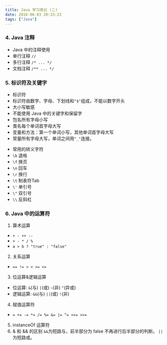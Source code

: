 ```yaml
---
title: Java 学习简记 (二)
date: 2016-06-03 20:33:23
tags: ["Java"]
---
```


### 4. Java 注释
- Java 中的注释使用
 - 单行注释 `//`
 - 多行注释 `/* ... */`
 - 文档注释 `/** ... */`

### 5. 标识符及关键字
- 标识符
 - 标识符由数字、字母、下划线和`"$"`组成，不能以数字开头
 - 大小写敏感
 - 不能使用 Java 中的关键字和保留字
 - 包名所有字母小写
 - 类名每个单词首字母大写
 - 变量和方法：第一个单词小写，其他单词首字母大写
 - 常量所有字母大写，单词之间用`"_"`连接。

<!--more-->

- 常用的转义字符
 - `\b` 退格
 - `\f` 换页
 - `\n` 回车
 - `\r` 换行
 - `\t` 制表符Tab
 - `\'` 单引号
 - `\"` 双引号
 - `\\` 反斜杠

### 6. Java 中的运算符

1. 算术运算
 - `+ - ++ --`
 - `+ - * / %`
 - `a > b ? "true" : "false"`
2. 关系运算
 - `== != > < >= <=`
3. 位运算&逻辑运算
 - 位运算: `&`(与) `|`(或) `~`(非) `^`(异或)
 - 逻辑运算: `&&`(与) `||`(或) `!`(非)
4. 赋值运算符
 - `= += -= *= /= %= &= |= ^= <<= >>=`
5. instanceOf 运算符
6. & 和 && 的区别
`&&`为短路与，前半部分为 false 不再进行后半部分的判断。
`||`为短路或。